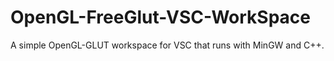 # OpenGL-FreeGlut-VSC-WorkSpace

A simple OpenGL-GLUT workspace for VSC that runs with MinGW and C++. 
